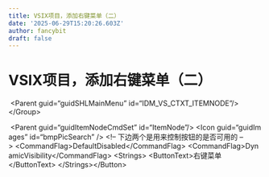 ```yaml
---
title: VSIX项目，添加右键菜单（二）
date: '2025-06-29T15:20:26.603Z'
author: fancybit
draft: false
---
```

<div class="header"><h1 class="single-title animate__animated animate__pulse animate__faster">VSIX项目，添加右键菜单（二）</h1></div>

<div class="content" id="content"><!-- raw HTML omitted --><!-- raw HTML omitted --><!-- raw HTML omitted --><precode language="" precodenum="0"></precode><p>&nbsp;&lt;Parent&nbsp;guid=“guidSHLMainMenu”&nbsp;id=“IDM_VS_CTXT_ITEMNODE”/&gt;&lt;/Group&gt;<!-- raw HTML omitted --><!-- raw HTML omitted --></p><precode language="" precodenum="1"></precode><p>&nbsp;&lt;Parent&nbsp;guid=“guidItemNodeCmdSet”&nbsp;id=“ItemNode”/&gt;&nbsp;&lt;Icon&nbsp;guid=“guidImages”&nbsp;id=“bmpPicSearch”&nbsp;/&gt;&nbsp;&lt;!–&nbsp;下边两个是用来控制按钮的是否可用的&nbsp;–&gt;&nbsp;&lt;CommandFlag&gt;DefaultDisabled&lt;/CommandFlag&gt;&nbsp;&lt;CommandFlag&gt;DynamicVisibility&lt;/CommandFlag&gt;&nbsp;&lt;Strings&gt;&nbsp;&lt;ButtonText&gt;右键菜单&lt;/ButtonText&gt;&nbsp;&lt;/Strings&gt;&lt;/Button&gt;<!-- raw HTML omitted --></p><precode language="" precodenum="2"></precode><!-- raw HTML omitted --><!-- raw HTML omitted --></div>

